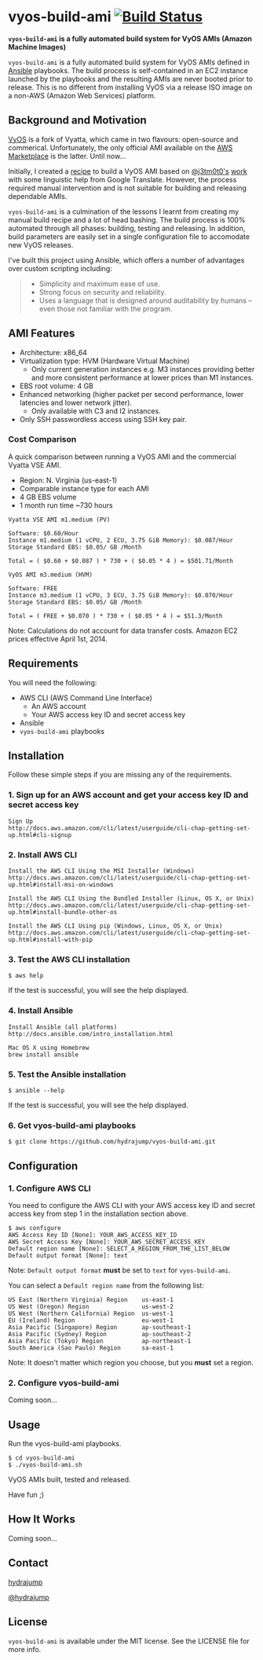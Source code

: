 # vyos-build-ami [![Build Status](https://travis-ci.org/hydrajump/vyos-build-ami.svg?branch=master)](https://travis-ci.org/hydrajump/vyos-build-ami)

**`vyos-build-ami` is a fully automated build system for VyOS AMIs (Amazon Machine Images)**

`vyos-build-ami` is a fully automated build system for VyOS AMIs defined in [Ansible](http://ansible.com/) playbooks. The build process is self-contained in an EC2 instance launched by the playbooks and the resulting AMIs are never booted prior to release. This is no different from installing VyOS via a release ISO image on a non-AWS (Amazon Web Services) platform.

## Background and Motivation

[VyOS](http://vyos.net) is a fork of Vyatta, which came in two flavours: open-source and commerical. Unfortunately, the only official AMI available on the [AWS Marketplace](https://aws.amazon.com/marketplace/) is the latter. Until now...

Initially, I created a [recipe]() to build a VyOS AMI based on [@j3tm0t0's](https://twitter.com/j3tm0t0) [work](http://d.hatena.ne.jp/j3tm0t0/20131026/1382797766) with some linguistic help from Google Translate. However, the process required manual intervention and is not suitable for building and releasing dependable AMIs.

`vyos-build-ami` is a culmination of the lessons I learnt from creating my manual build recipe and a lot of head bashing. The build process is 100% automated through all phases: building, testing and releasing. In addition, build parameters are easily set in a single configuration file to accomodate new VyOS releases.

I've built this project using Ansible, which offers a number of advantages over custom scripting including:

>- Simplicity and maximum ease of use.
>- Strong focus on security and reliability.
>- Uses a language that is designed around auditability by humans – even those not familiar with the program.


## AMI Features

- Architecture: x86_64
- Virtualization type: HVM (Hardware Virtual Machine)
    - Only current generation instances e.g. M3 instances providing better and more consistent performance at lower prices than M1 instances.
- EBS root volume: 4 GB
- Enhanced networking (higher packet per second performance, lower latencies and lower network jitter).
    - Only available with C3 and I2 instances.
- Only SSH passwordless access using SSH key pair.

### Cost Comparison

A quick comparison between running a VyOS AMI and the commercial Vyatta VSE AMI.

- Region: N. Virginia (us-east-1)
- Comparable instance type for each AMI
- 4 GB EBS volume
- 1 month run time ~730 hours

```shell
Vyatta VSE AMI m1.medium (PV)

Software: $0.60/Hour
Instance m1.medium (1 vCPU, 2 ECU, 3.75 GiB Memory): $0.087/Hour
Storage Standard EBS: $0.05/ GB /Month

Total = ( $0.60 + $0.087 ) * 730 + ( $0.05 * 4 ) = $501.71/Month
```

```shell
VyOS AMI m3.medium (HVM)

Software: FREE
Instance m3.medium (1 vCPU, 3 ECU, 3.75 GiB Memory): $0.070/Hour
Storage Standard EBS: $0.05/ GB /Month

Total = ( FREE + $0.070 ) * 730 + ( $0.05 * 4 ) = $51.3/Month
```

Note: Calculations do not account for data transfer costs. Amazon EC2 prices effective April 1st, 2014.


## Requirements

You will need the following:

- AWS CLI (AWS Command Line Interface)
    - An AWS account
    - Your AWS access key ID and secret access key
- Ansible
- `vyos-build-ami` playbooks


## Installation

Follow these simple steps if you are missing any of the requirements.

### 1. Sign up for an AWS account and get your access key ID and secret access key

```shell
Sign Up
http://docs.aws.amazon.com/cli/latest/userguide/cli-chap-getting-set-up.html#cli-signup
```

### 2. Install AWS CLI

```shell
Install the AWS CLI Using the MSI Installer (Windows)
http://docs.aws.amazon.com/cli/latest/userguide/cli-chap-getting-set-up.html#install-msi-on-windows

Install the AWS CLI Using the Bundled Installer (Linux, OS X, or Unix)
http://docs.aws.amazon.com/cli/latest/userguide/cli-chap-getting-set-up.html#install-bundle-other-os

Install the AWS CLI Using pip (Windows, Linux, OS X, or Unix)
http://docs.aws.amazon.com/cli/latest/userguide/cli-chap-getting-set-up.html#install-with-pip
```

### 3. Test the AWS CLI installation

```shell
$ aws help
```

If the test is successful, you will see the help displayed.

### 4. Install Ansible

```shell
Install Ansible (all platforms)
http://docs.ansible.com/intro_installation.html

Mac OS X using Homebrew
brew install ansible
```

### 5. Test the Ansible installation

```shell
$ ansible --help
```

If the test is successful, you will see the help displayed.

### 6. Get vyos-build-ami playbooks

```shell
$ git clone https://github.com/hydrajump/vyos-build-ami.git
```


## Configuration

### 1. Configure AWS CLI

You need to configure the AWS CLI with your AWS access key ID and secret access key from step 1 in the installation section above.

```shell
$ aws configure
AWS Access Key ID [None]: YOUR_AWS_ACCESS_KEY_ID
AWS Secret Access Key [None]: YOUR_AWS_SECRET_ACCESS_KEY
Default region name [None]: SELECT_A_REGION_FROM_THE_LIST_BELOW
Default output format [None]: text
```

Note: `Default output format` **must** be set to `text` for `vyos-build-ami`.

You can select a `Default region name` from the following list:

```shell
US East (Northern Virginia) Region    us-east-1
US West (Oregon) Region               us-west-2
US West (Northern California) Region  us-west-1
EU (Ireland) Region                   eu-west-1
Asia Pacific (Singapore) Region       ap-southeast-1
Asia Pacific (Sydney) Region          ap-southeast-2
Asia Pacific (Tokyo) Region           ap-northeast-1
South America (Sao Paulo) Region      sa-east-1
```

Note: It doesn't matter which region you choose, but you **must** set a region.

### 2. Configure vyos-build-ami

Coming soon...


## Usage

Run the vyos-build-ami playbooks.

```shell
$ cd vyos-build-ami
$ ./vyos-build-ami.sh
```

VyOS AMIs built, tested and released.

Have fun ;)

## How It Works

Coming soon...


## Contact

[hydrajump](https://github.com/hydrajump)

[@hydrajump](https://twitter.com/hydrajump)


## License

`vyos-build-ami` is available under the MIT license. See the LICENSE file for more info.
